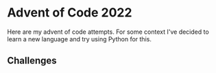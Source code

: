 # Advent of Code 2022

Here are my advent of code attempts. For some context I've decided to learn a new language and try using Python for this.

## Challenges
